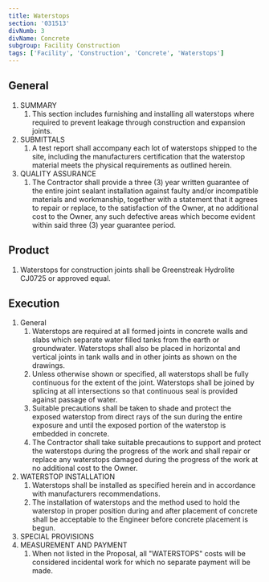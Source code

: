 ```yaml
---
title: Waterstops
section: '031513'
divNumb: 3
divName: Concrete
subgroup: Facility Construction
tags: ['Facility', 'Construction', 'Concrete', 'Waterstops']
---
```


## General

1. SUMMARY
   1. This section includes furnishing and installing all waterstops where required to prevent leakage through construction and expansion joints.
2. SUBMITTALS
   1. A test report shall accompany each lot of waterstops shipped to the site, including the manufacturers certification that the waterstop material meets the physical requirements as outlined herein.
3. QUALITY ASSURANCE
   1. The Contractor shall provide a three (3) year written guarantee of the entire joint sealant installation against faulty and/or incompatible materials and workmanship, together with a statement that it agrees to repair or replace, to the satisfaction of the Owner, at no additional cost to the Owner, any such defective areas which become evident within said three (3) year guarantee period.

## Product

1. Waterstops for construction joints shall be Greenstreak Hydrolite CJ0725 or approved equal.

## Execution

1. General
   1. Waterstops are required at all formed joints in concrete walls and slabs which separate water filled tanks from the earth or groundwater. Waterstops shall also be placed in horizontal and vertical joints in tank walls and in other joints as shown on the drawings.
   2. Unless otherwise shown or specified, all waterstops shall be fully continuous for the extent of the joint. Waterstops shall be joined by splicing at all intersections so that continuous seal is provided against passage of water.
   3. Suitable precautions shall be taken to shade and protect the exposed waterstop from direct rays of the sun during the entire exposure and until the exposed portion of the waterstop is embedded in concrete.
   4. The Contractor shall take suitable precautions to support and protect the waterstops during the progress of the work and shall repair or replace any waterstops damaged during the progress of the work at no additional cost to the Owner.
2. WATERSTOP INSTALLATION
   1. Waterstops shall be installed as specified herein and in accordance with manufacturers recommendations.
   2. The installation of waterstops and the method used to hold the waterstop in proper position during and after placement of concrete shall be acceptable to the Engineer before concrete placement is begun.
3. SPECIAL PROVISIONS
4. MEASUREMENT AND PAYMENT
   1. When not listed in the Proposal, all "WATERSTOPS" costs will be considered incidental work for which no separate payment will be made.
